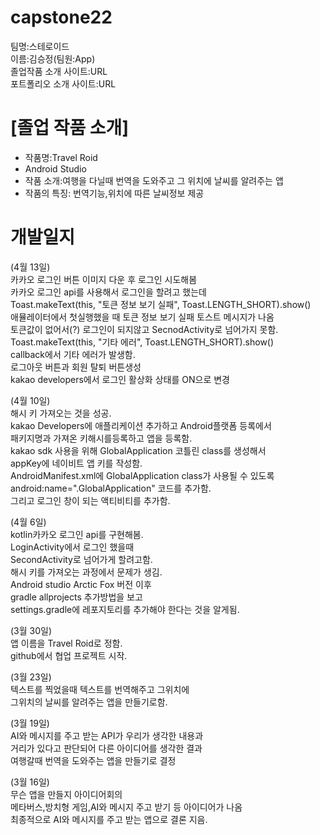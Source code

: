 # capstone22

팀명:스테로이드<br>
이름:김승정(팀원:App)<br>
졸업작품 소개 사이트:URL<br>
포트폴리오 소개 사이트:URL<p>
 # [졸업 작품 소개]
- 작품명:Travel Roid
- Android Studio
- 작품 소개:여행을 다닐때 번역을 도와주고 그 위치에 날씨를 알려주는 앱
- 작품의 특징: 번역기능,위치에 따른 날씨정보 제공
        
 # 개발일지
 
 (4월 13일)<br>
 카카오 로그인 버튼 이미지 다운 후 로그인 시도해봄<br>
 카카오 로그인 api를 사용해서 로그인을 할려고 했는데<br>
 Toast.makeText(this, "토큰 정보 보기 실패", Toast.LENGTH_SHORT).show()<br>
 애뮬레이터에서 첫실행했을 때 토큰 정보 보기 실패 토스트 메시지가 나옴<br>
 토큰값이 없어서(?) 로그인이 되지않고 SecnodActivity로 넘어가지 못함.<br>
  Toast.makeText(this, "기타 에러", Toast.LENGTH_SHORT).show()<br>
 callback에서 기타 에러가 발생함. <br>
 로그아웃 버튼과 회원 탈퇴 버튼생성<br>
 kakao developers에서 로그인 활상화 상태를 ON으로 변경<br>
 
 
 
 
 
 
 (4월 10일)<br>
 해시 키 가져오는 것을 성공.<br>
 kakao Developers에 애플리케이션 추가하고 Android플랫폼 등록에서<br> 
 패키지명과 가져온 키해시를등록하고 앱을 등록함.<br>
 kakao sdk 사용을 위해 GlobalApplication 코틀린 class를 생성해서<br>
 appKey에 네이비트 앱 키를 작성함.<br>
 AndroidManifest.xml에 GlobalApplication class가 사용될 수 있도록<br>
 android:name=".GlobalApplication" 코드를 추가함.<br>
 그리고 로그인 창이 되는 액티비티를 추가함.<br>
 
 
 
 
 (4월 6일)<br>
 kotlin카카오 로그인 api를 구현해봄.<br>
 LoginActivity에서 로그인 했을때 <br>
 SecondActivity로 넘어가게 할려고함.<br>
 해시 키를 가져오는 과정에서 문제가 생김.<br>
 Android studio Arctic Fox 버전 이후 <br>
 gradle allprojects 추가방법을 보고 <br>
 settings.gradle에 레포지토리를 추가해야 한다는 것을 알게됨.<br>


 (3월 30일)<br>
 앱 이름을 Travel Roid로 정함.<br>
 github에서 협업 프로젝트 시작.<br>
 
 (3월 23일)<br>
 텍스트를 찍었을때 텍스트를 번역해주고 그위치에<br> 
 그위치의 날씨를 알려주는 앱을 만들기로함.<br>
 
  (3월 19일)<br>
 AI와 메시지를 주고 받는 API가 우리가 생각한 내용과<br> 
 거리가 있다고 판단되어 다른 아이디어를 생각한 결과<br>
 여행갈때 번역을 도와주는 앱을 만들기로 결정<br> 
        
 (3월 16일)<br>
 무슨 앱을 만들지 아이디어회의<br>
 메타버스,방치형 게임,AI와 메시지 주고 받기 등 아이디어가 나옴<br>
 최종적으로 AI와 메시지를 주고 받는 앱으로 결론 지음.
        
       
 

        
        
 
 

        
  
        
 
        
        
        


